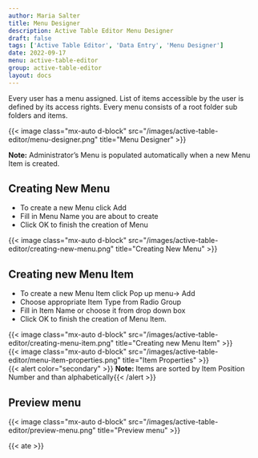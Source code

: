 ```yaml
---
author: Maria Salter
title: Menu Designer
description: Active Table Editor Menu Designer
draft: false
tags: ['Active Table Editor', 'Data Entry', 'Menu Designer']
date: 2022-09-17
menu: active-table-editor
group: active-table-editor
layout: docs
---
```


Every user has a menu assigned. List of items accessible by the user is defined by its access rights. Every menu consists of a root folder sub folders and items.

{{< image class="mx-auto d-block"  src="/images/active-table-editor/menu-designer.png" title="Menu Designer" >}}

**Note:**
Administrator’s Menu is populated automatically when a new Menu Item is created.

## Creating New Menu

- To create a new Menu click Add
- Fill in Menu Name you are about to create
- Click OK to finish the creation of Menu

{{< image class="mx-auto d-block"  src="/images/active-table-editor/creating-new-menu.png" title="Creating New Menu" >}}

## Creating new Menu Item

- To create a new Menu Item click Pop up menu-> Add
- Choose appropriate Item Type from Radio Group
- Fill in Item Name or choose it from drop down box
- Click OK to finish the creation of Menu Item.

{{< image class="mx-auto d-block"  src="/images/active-table-editor/creating-menu-item.png" title="Creating new Menu Item" >}}
\
{{< image class="mx-auto d-block"  src="/images/active-table-editor/menu-item-properties.png" title="Item Properties" >}}
\
{{< alert color="secondary" >}}
**Note:** Items are sorted by Item Position Number and than alphabetically{{< /alert >}}

## Preview menu

{{< image class="mx-auto d-block"  src="/images/active-table-editor/preview-menu.png" title="Preview menu" >}}

{{< ate >}}
